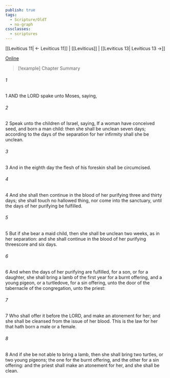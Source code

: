```yaml
---
publish: true
tags:
  - Scripture/OldT
  - no-graph
cssclasses:
  - scriptures
---
```

[[Leviticus 11| ← Leviticus 11]] | [[Leviticus]] | [[Leviticus 13| Leviticus 13 →]]

[Online](https://churchofjesuschrist.org/study/scriptures/ot/lev/12?lang=eng)

>[!example] Chapter Summary
>
###### 1
1 AND the LORD spake unto Moses, saying,
###### 2
2 Speak unto the children of Israel, saying, If a woman have conceived seed, and born a man child: then she shall be unclean seven days; according to the days of the separation for her infirmity shall she be unclean.
###### 3
3 And in the eighth day the flesh of his foreskin shall be circumcised.
###### 4
4 And she shall then continue in the blood of her purifying three and thirty days; she shall touch no hallowed thing, nor come into the sanctuary, until the days of her purifying be fulfilled.
###### 5
5 But if she bear a maid child, then she shall be unclean two weeks, as in her separation: and she shall continue in the blood of her purifying threescore and six days.
###### 6
6 And when the days of her purifying are fulfilled, for a son, or for a daughter, she shall bring a lamb of the first year for a burnt offering, and a young pigeon, or a turtledove, for a sin offering, unto the door of the tabernacle of the congregation, unto the priest:
###### 7
7 Who shall offer it before the LORD, and make an atonement for her; and she shall be cleansed from the issue of her blood.  This is the law for her that hath born a male or a female.
###### 8
8 And if she be not able to bring a lamb, then she shall bring two turtles, or two young pigeons; the one for the burnt offering, and the other for a sin offering: and the priest shall make an atonement for her, and she shall be clean.



